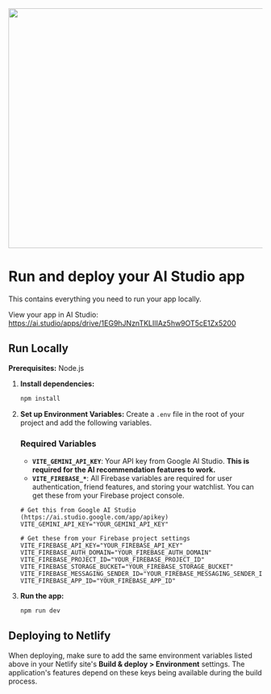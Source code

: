 <div align="center">
<img width="1200" height="475" alt="GHBanner" src="https://github.com/user-attachments/assets/0aa67016-6eaf-458a-adb2-6e31a0763ed6" />
</div>

# Run and deploy your AI Studio app

This contains everything you need to run your app locally.

View your app in AI Studio: https://ai.studio/apps/drive/1EG9hJNznTKLIlIAz5hw9OT5cE1Zx5200

## Run Locally

**Prerequisites:**  Node.js

1.  **Install dependencies:**
    ```bash
    npm install
    ```

2.  **Set up Environment Variables:**
    Create a `.env` file in the root of your project and add the following variables.

    ### Required Variables

    - **`VITE_GEMINI_API_KEY`**: Your API key from Google AI Studio. **This is required for the AI recommendation features to work.**
    - **`VITE_FIREBASE_*`**: All Firebase variables are required for user authentication, friend features, and storing your watchlist. You can get these from your Firebase project console.

    ```
    # Get this from Google AI Studio (https://ai.studio.google.com/app/apikey)
    VITE_GEMINI_API_KEY="YOUR_GEMINI_API_KEY"

    # Get these from your Firebase project settings
    VITE_FIREBASE_API_KEY="YOUR_FIREBASE_API_KEY"
    VITE_FIREBASE_AUTH_DOMAIN="YOUR_FIREBASE_AUTH_DOMAIN"
    VITE_FIREBASE_PROJECT_ID="YOUR_FIREBASE_PROJECT_ID"
    VITE_FIREBASE_STORAGE_BUCKET="YOUR_FIREBASE_STORAGE_BUCKET"
    VITE_FIREBASE_MESSAGING_SENDER_ID="YOUR_FIREBASE_MESSAGING_SENDER_ID"
    VITE_FIREBASE_APP_ID="YOUR_FIREBASE_APP_ID"
    ```

3.  **Run the app:**
    ```bash
    npm run dev
    ```

## Deploying to Netlify
When deploying, make sure to add the same environment variables listed above in your Netlify site's **Build & deploy > Environment** settings. The application's features depend on these keys being available during the build process.
